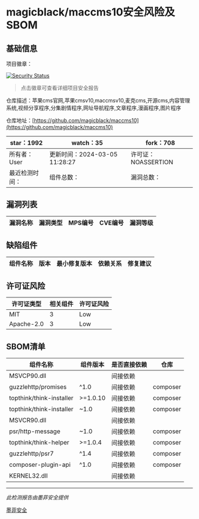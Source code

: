 # magicblack/maccms10安全风险及SBOM

## 基础信息

项目徽章：

[![Security Status](https://www.murphysec.com/platform3/v31/badge/1774528799093293056.svg)](https://www.murphysec.com/console/report/1701302582516695040/1774528799093293056)

> 点击徽章可查看详细项目安全报告

仓库描述：苹果cms官网,苹果cmsv10,maccmsv10,麦克cms,开源cms,内容管理系统,视频分享程序,分集剧情程序,网址导航程序,文章程序,漫画程序,图片程序

仓库地址：[https://github.com/magicblack/maccms10](https://github.com/magicblack/maccms10)

| star：1992 | watch：35 | fork：708 |
| ----------- | -------------- | ------------ |
| 所有者：User | 更新时间：2024-03-05 11:28:27 | 许可证：NOASSERTION |
| 最近检测时间： | 组件总数： | 漏洞总数： |




## 漏洞列表

| 漏洞名称 | 漏洞类型 | MPS编号 | CVE编号 | 漏洞等级 |
| ------- | ------ | ------- | ------ | ----- |





## 缺陷组件

| 组件名称 | 版本 | 最小修复版本 | 依赖关系 | 修复建议 |
| -------- | ---- | ------------ | -------- | -------- |





## 许可证风险

| 许可证类型 | 相关组件 | 许可证风险 |
| ---------- | -------- | ---------- |
|MIT|3|Low|
|Apache-2.0|3|Low|




## SBOM清单

| 组件名称 | 组件版本 | 是否直接依赖 | 仓库 |
| -------- | -------- | ------------ | ---- |
|MSVCP90.dll||间接依赖||
|guzzlehttp/promises|^1.0|间接依赖|composer|
|topthink/think-installer|>=1.0.10|间接依赖|composer|
|topthink/think-installer|~1.0|间接依赖|composer|
|MSVCR90.dll||间接依赖||
|psr/http-message|~1.0|间接依赖|composer|
|topthink/think-helper|>=1.0.4|间接依赖|composer|
|guzzlehttp/psr7|^1.4|间接依赖|composer|
|composer-plugin-api|^1.0|间接依赖|composer|
|KERNEL32.dll||间接依赖||


------

*此检测报告由墨菲安全提供*

[墨菲安全](www.murphysec.com)